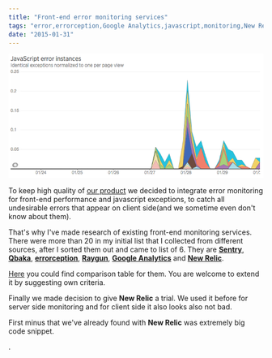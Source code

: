 ```yaml
---
title: "Front-end error monitoring services"
tags: "error,errorception,Google Analytics,javascript,monitoring,New Relic,Qbaka,Raygun,Sentry"
date: "2015-01-31"
---
```


![new relic js errors](images/Screenshot-2015-01-30-11.27.33.png)

To keep high quality of [our product](https://studytube.nl "https://studytube.nl") we decided to integrate error monitoring for front-end performance and javascript exceptions, to catch all undesirable errors that appear on client side(and we sometime even don't know about them).

That's why I've made research of existing front-end monitoring services. There were more than 20 in my initial list that I collected from different sources, after I sorted them out and came to list of 6. They are **[Sentry](https://www.getsentry.com/ "https://www.getsentry.com/")**, **[Qbaka](https://qbaka.com/ "https://qbaka.com/")**, **[errorception](https://errorception.com "https://errorception.com")**, **[Raygun](https://raygun.io "https://raygun.io")**, **[Google Analytics](https://www.google.com/analytics/)** and **[New Relic](https://newrelic.com/ "https://newrelic.com/")**.

[Here](https://docs.google.com/spreadsheets/d/18BmN7-Yz4kNi5KYNQ3ml108YPKdlagqvvhxFPkmG5r4/edit#gid=0 "docs.google.com/spreadsheets") you could find comparison table for them. You are welcome to extend it by suggesting own criteria.

Finally we made decision to give **New Relic** a trial. We used it before for server side monitoring and for client side it also looks also not bad.

First minus that we've already found with **New Relic** was extremely big code snippet.

.
